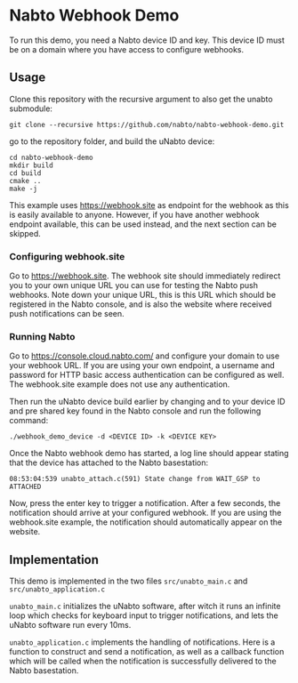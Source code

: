 # Nabto Webhook Demo

To run this demo, you need a Nabto device ID and key. This device ID must be on a domain where you have access to configure webhooks.

## Usage
Clone this repository with the recursive argument to also get the unabto submodule:
```
git clone --recursive https://github.com/nabto/nabto-webhook-demo.git
```

go to the repository folder, and build the uNabto device:
```
cd nabto-webhook-demo
mkdir build
cd build
cmake ..
make -j
```

This example uses https://webhook.site as endpoint for the webhook as this is easily available to anyone. However, if you have another webhook endpoint available, this can be used instead, and the next section can be skipped.

### Configuring webhook.site
Go to https://webhook.site. The webhook site should immediately redirect you to your own unique URL you can use for testing the Nabto push webhooks. Note down your unique URL, this is this URL which should be registered in the Nabto console, and is also the website where received push notifications can be seen.

### Running Nabto

Go to https://console.cloud.nabto.com/ and configure your domain to use your webhook URL. If you are using your own endpoint, a username and password for HTTP basic access authentication can be configured as well. The webhook.site example does not use any authentication.

Then run the uNabto device build earlier by changing <DEVICE ID> and <DEVICE KEY> to your device ID and pre shared key found in the Nabto console and run the following command:
```
./webhook_demo_device -d <DEVICE ID> -k <DEVICE KEY>
```
Once the Nabto webhook demo has started, a log line should appear stating that the device has attached to the Nabto basestation:
```
08:53:04:539 unabto_attach.c(591) State change from WAIT_GSP to ATTACHED
```
Now, press the enter key to trigger a notification. After a few seconds, the notification should arrive at your configured webhook. If you are using the webhook.site example, the notification should automatically appear on the website. 

## Implementation

This demo is implemented in the two files `src/unabto_main.c` and `src/unabto_application.c`

`unabto_main.c` initializes the uNabto software, after witch it runs an infinite loop which checks for keyboard input to trigger notifications, and lets the uNabto software run every 10ms.

`unabto_application.c` implements the handling of notifications. Here is a function to construct and send a notification, as well as a callback function which will be called when the notification is successfully delivered to the Nabto basestation.
